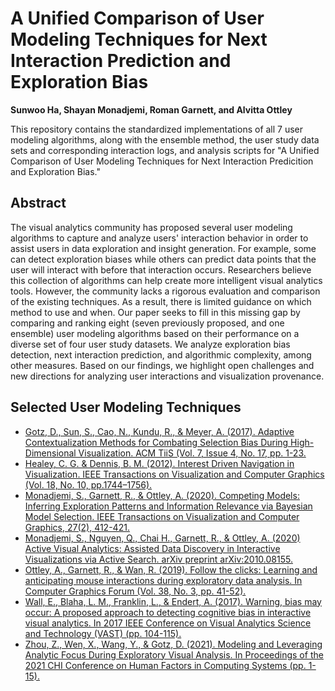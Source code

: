 # A Unified Comparison of User Modeling Techniques for Next Interaction Prediction and Exploration Bias
<b>Sunwoo Ha, Shayan Monadjemi, Roman Garnett, and Alvitta Ottley</b>

This repository contains the standardized implementations of all 7 user modeling algorithms, along with the ensemble method, the user study data sets and corresponding interaction logs, and analysis scripts for "A Unified Comparison of User Modeling Techniques for Next Interaction Predicition and Exploration Bias."

## Abstract
The visual analytics community has proposed several user modeling algorithms to capture and analyze users' interaction behavior in order to assist users in data exploration and insight generation. For example, some can detect exploration biases while others can predict data points that the user will interact with before that interaction occurs. Researchers believe this collection of algorithms can help create more intelligent visual analytics tools. However, the community lacks a rigorous evaluation and comparison of the existing techniques. As a result, there is limited guidance on which method to use and when. Our paper seeks to fill in this missing gap by comparing and ranking eight (seven previously proposed, and one ensemble) user modeling algorithms based on their performance on a diverse set of four user study datasets. We analyze exploration bias detection, next interaction prediction, and algorithmic complexity, among other measures. Based on our findings, we highlight open challenges and new directions for analyzing user interactions and visualization provenance.

## Selected User Modeling Techniques 
- [Gotz, D., Sun, S., Cao, N., Kundu, R., & Meyer, A. (2017). Adaptive Contextualization Methods for Combating Selection Bias During High-Dimensional Visualization. ACM TiiS (Vol. 7, Issue 4, No. 17, pp. 1-23.](https://vaclab.unc.edu/publication/tiis_2017_gotz/tiis_2017_gotz.pdf)
- [Healey, C. G. & Dennis, B. M. (2012). Interest Driven Navigation in Visualization. IEEE Transactions on Visualization and Computer Graphics (Vol. 18, No. 10, pp.1744–1756).](https://www.csc2.ncsu.edu/faculty/healey/download/tvcg.12b.pdf)
- [Monadjemi, S., Garnett, R., & Ottley, A. (2020). Competing Models: Inferring Exploration Patterns and Information Relevance via Bayesian Model Selection. IEEE Transactions on Visualization and Computer Graphics, 27(2), 412-421.](http://visualdata.wustl.edu/files/CompetingModels.pdf)
- [Monadjemi, S., Nguyen, Q., Chai H., Garnett, R., & Ottley, A. (2020) Active Visual Analytics: Assisted Data Discovery in Interactive Visualizations via Active Search. arXiv preprint arXiv:2010.08155.](https://arxiv.org/pdf/2010.08155.pdf)
- [Ottley, A., Garnett, R., & Wan, R. (2019). Follow the clicks: Learning and anticipating mouse interactions during exploratory data analysis. In Computer Graphics Forum (Vol. 38, No. 3, pp. 41-52).](http://visualdata.wustl.edu/files/predicting-clicks.pdf)
- [Wall, E., Blaha, L. M., Franklin, L., & Endert, A. (2017). Warning, bias may occur: A proposed approach to detecting cognitive bias in interactive visual analytics. In 2017 IEEE Conference on Visual Analytics Science and Technology (VAST) (pp. 104-115).](https://emilywall.github.io/media/papers/BiasVAST17.pdf)
- [Zhou, Z., Wen, X., Wang, Y., & Gotz, D. (2021). Modeling and Leveraging Analytic Focus During Exploratory Visual Analysis. In Proceedings of the 2021 CHI Conference on Human Factors in Computing Systems (pp. 1-15).](https://vaclab.unc.edu/publication/chi_2021_zhou/chi_2021_zhou.pdf)
